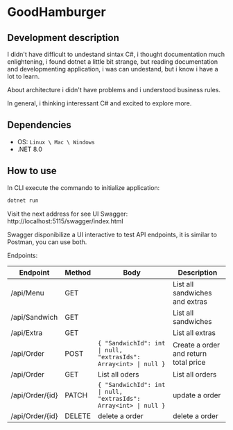 # GoodHamburger

## Development description

I didn't have difficult to undestand sintax C#, i thought documentation much enlightening, i found dotnet a little bit strange, but reading documentation and developmenting application, i was can undestand, but i know i have a lot to learn.

About architecture i didn't have problems and i understood business rules.

In general, i thinking interessant C# and excited to explore more.

## Dependencies

* OS: `Linux \ Mac \ Windows`
* .NET 8.0

## How to use

In CLI execute the commando to initialize application:
```bash
dotnet run
```

Visit the next address for see UI Swagger: http://localhost:5115/swagger/index.html

Swagger disponibilize a UI interactive to test API endpoints, it is similar to Postman, you can use both.

Endpoints:

| Endpoint    | Method | Body | Description |
| -------- | ------- | ------- | ------- |
| /api/Menu  |  GET  |  | List all sandwiches and extras
| /api/Sandwich |  GET  | | List all sandwiches
| /api/Extra    | GET  | | List all extras
| /api/Order  |  POST  | `{ "SandwichId": int \| null, "extrasIds": Array<int> \| null }` | Create a order and return total price
| /api/Order  | GET | List all oders | List all orders
| /api/Order/{id}  |  PATCH  | `{ "SandwichId": int \| null, "extrasIds": Array<int> \| null }` | update a order
| /api/Order/{id}  |  DELETE  | delete a order | delete a order



